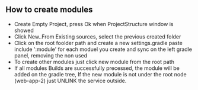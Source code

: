 ## How to create modules
- Create Empty Project, press Ok when ProjectStructure window is showed
- Click New..From Existing sources, select the previous created folder
- Click on the root foolder path and create a new settings.gradle
paste include ':module' for each moduel you create and sync on the left gradle panel, removing the non used
- To create other modules just click new module from the root path
- If all modules Builds are successfully precessed, the module will be added on the gradle tree, If the new module is not under the root node (web-app-2) just UNLINK the service outside.
